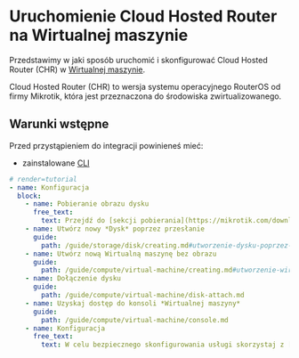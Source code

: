# Uruchomienie Cloud Hosted Router na Wirtualnej maszynie

Przedstawimy w jaki sposób uruchomić i skonfigurować Cloud Hosted Router (CHR) w [Wirtualnej maszynie](/resource/compute/virtual-machine.md).

Cloud Hosted Router (CHR) to wersja systemu operacyjnego RouterOS od firmy Mikrotik, która jest przeznaczona do środowiska zwirtualizowanego.

## Warunki wstępne

Przed przystąpieniem do integracji powinieneś mieć:

* zainstalowane [CLI](/h1-cli)

```yaml
# render=tutorial
- name: Konfiguracja
  block:
    - name: Pobieranie obrazu dysku 
      free_text:
        text: Przejdź do [sekcji pobierania](https://mikrotik.com/download) strony internetowej producenta Mikrotik. Odszukaj wybraną wersje typu "VHDX image" oprogramowania. Pobierz ją na lokalny komputer.
    - name: Utwórz nowy *Dysk* poprzez przesłanie
      guide:
        path: /guide/storage/disk/creating.md#utworzenie-dysku-poprzez-przeslanie
    - name: Utwórz nową Wirtualną maszynę bez obrazu
      guide: 
        path: /guide/compute/virtual-machine/creating.md#utworzenie-wirtualnej-maszyny-bez-zadnego-obrazu-użytkownika
    - name: Dołączenie dysku
      guide: 
        path: /guide/compute/virtual-machine/disk-attach.md
    - name: Uzyskaj dostęp do konsoli *Wirtualnej maszyny*
      guide: 
        path: /guide/compute/virtual-machine/console.md
    - name: Konfiguracja
      free_text: 
        text: W celu bezpiecznego skonfigurowania usługi skorzystaj z [dokumentacji producenta](https://wiki.mikrotik.com/wiki/Manual:Securing_Your_Router#Access_by_IP_address).
```

<!-- Network: https://app.asana.com/0/836013051111576/836509326193072 -->